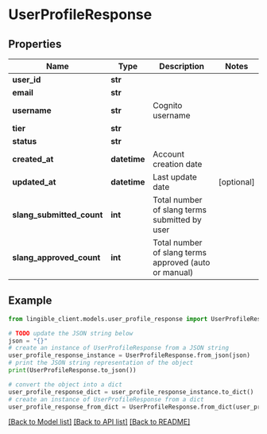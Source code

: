 # UserProfileResponse


## Properties

Name | Type | Description | Notes
------------ | ------------- | ------------- | -------------
**user_id** | **str** |  |
**email** | **str** |  |
**username** | **str** | Cognito username |
**tier** | **str** |  |
**status** | **str** |  |
**created_at** | **datetime** | Account creation date |
**updated_at** | **datetime** | Last update date | [optional]
**slang_submitted_count** | **int** | Total number of slang terms submitted by user |
**slang_approved_count** | **int** | Total number of slang terms approved (auto or manual) |

## Example

```python
from lingible_client.models.user_profile_response import UserProfileResponse

# TODO update the JSON string below
json = "{}"
# create an instance of UserProfileResponse from a JSON string
user_profile_response_instance = UserProfileResponse.from_json(json)
# print the JSON string representation of the object
print(UserProfileResponse.to_json())

# convert the object into a dict
user_profile_response_dict = user_profile_response_instance.to_dict()
# create an instance of UserProfileResponse from a dict
user_profile_response_from_dict = UserProfileResponse.from_dict(user_profile_response_dict)
```
[[Back to Model list]](../README.md#documentation-for-models) [[Back to API list]](../README.md#documentation-for-api-endpoints) [[Back to README]](../README.md)

